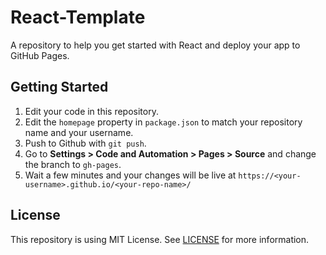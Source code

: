 # React-Template

A repository to help you get started with React and deploy your app to GitHub Pages.

## Getting Started

1. Edit your code in this repository.
2. Edit the `homepage` property in `package.json` to match your repository name and your username.
3. Push to Github with `git push`.
4. Go to **Settings > Code and Automation > Pages > Source** and change the branch to `gh-pages`.
5. Wait a few minutes and your changes will be live at `https://<your-username>.github.io/<your-repo-name>/`

## License

This repository is using MIT License. See [LICENSE](LICENSE) for more information.
